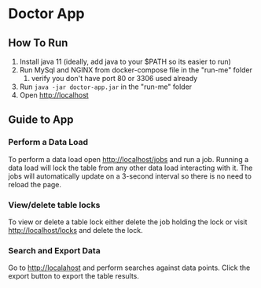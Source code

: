# Doctor App

## How To Run
1. Install java 11 (ideally, add java to your $PATH so its easier to run)
2. Run MySql and NGINX from docker-compose file in the "run-me" folder
   1. verify you don't have port 80 or 3306 used already
3. Run `java -jar doctor-app.jar` in the "run-me" folder
4. Open [http://localhost](http://localhost:8080)

## Guide to App
### Perform a Data Load
To perform a data load open [http://localhost/jobs](http://localhost/jobs) and run a job.
Running a data load will lock the table from any other data load interacting with it. 
The jobs will automatically update on a 3-second interval so there is no need to reload the page.

### View/delete table locks
To view or delete a table lock either delete the job holding the lock or visit
[http://localhost/locks](http://localhost/locks) and delete the lock.

### Search and Export Data
Go to [http://localahost](http://localhost) and perform searches against data points.
Click the export button to export the table results.
